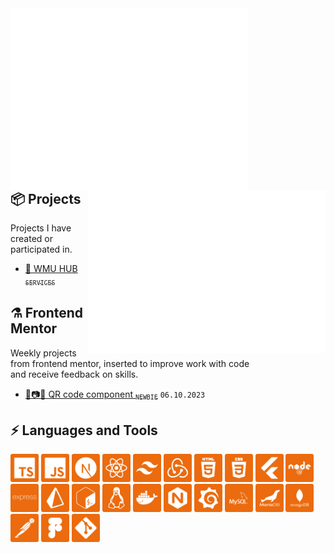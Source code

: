<img align="left" width="380" alt="base" src="/render/base.svg">
<img align="right" width="380" alt="isometric_commit_calendar" src="/render/isometric_commit_calendar.svg">

<br/><br/><br/><br/><br/><br/><br/><br/><br/><br/><br/><br/><br/>

## 📦 Projects
Projects I have created or participated in.
  * [🧰 WMU HUB <sub>`SERVICES`</sub>](https://wmu-hub.pl)

## ⚗️ Frontend Mentor
Weekly projects from frontend mentor, inserted to improve work with code<br />
and receive feedback on skills.
  * [📱📷🏁 QR code component <sub>`NEWBIE`</sub>](https://github.com/VeloOFFICIAL/frontend-mentor-qr-code-component) `06.10.2023`

## ⚡ Languages and Tools
<p align="left">
  <img width="45" height="45" alt="typescript" src="/icons/icon_typescript.png" />
  <img width="45" height="45" alt="javascript" src="/icons/js_icon.png" />

  <img width="45" height="45" alt="nextjs" src="/icons/icon_nextjs.png" />
  <img width="45" height="45" alt="react" src="/icons/icon_react.png" />
  <img width="45" height="45" alt="tailwind" src="/icons/icon_tailwind.png" />
  <img width="45" height="45" alt="redux" src="/icons/icon_redux.png" />
  <img width="45" height="45" alt="html" src="/icons/icon_html.png" />
  <img width="45" height="45" alt="css" src="/icons/icon_css.png" />

  <img width="45" height="45" alt="flutter" src="/icons/icon_flutter.png" />

  <img width="45" height="45" alt="node" src="/icons/icon_node.png" />
  <img width="45" height="45" alt="express" src="/icons/icon_express.png" />
  <img width="45" height="45" alt="prisma" src="/icons/icon_prisma.png" />
  
  <img width="45" height="45" alt="bash" src="/icons/icon_bash.png" />
  <img width="45" height="45" alt="linux" src="/icons/icon_linux.png" />
  
  <img width="45" height="45" alt="docker" src="/icons/icon_docker.png" />
  
  <img width="45" height="45" alt="nginx" src="/icons/icon_nginx.png" />
  <img width="45" height="45" alt="grafana" src="/icons/icon_grafana.png" />
  
  <img width="45" height="45" alt="mysql" src="/icons/icon_mysql.png" />
  <img width="45" height="45" alt="mariadb" src="/icons/icon_mariadb.png" />
  <img width="45" height="45" alt="mongodb" src="/icons/icon_mongodb.png" />

  <img width="45" height="45" alt="postman" src="/icons/icon_postman.png" />
  <img width="45" height="45" alt="figma" src="/icons/icon_figma.png" />
  <img width="45" height="45" alt="git" src="/icons/icon_git.png" />
</p>
